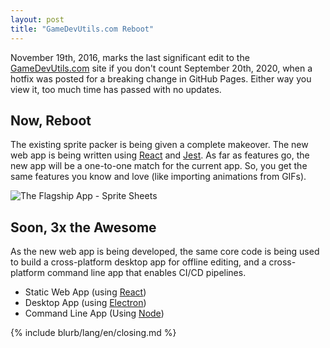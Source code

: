 ```yaml
---
layout: post
title: "GameDevUtils.com Reboot"
---
```


November 19th, 2016, marks the last significant edit to the [GameDevUtils.com](http://gamedevutils.com/) site if you don't count September 20th, 2020, when a hotfix was posted for a breaking change in GitHub Pages. Either way you view it, too much time has passed with no updates.

## Now, Reboot

The existing sprite packer is being given a complete makeover. The new web app is being written using [React](https://reactjs.org/) and [Jest](https://jestjs.io/). As far as features go, the new app will be a one-to-one match for the current app. So, you get the same features you know and love (like importing animations from GIFs).

![The Flagship App - Sprite Sheets]({{baseurl}}/images/GameDevUtils-com-sheets.jpeg)

## Soon, 3x the Awesome

As the new web app is being developed, the same core code is being used to build a cross-platform desktop app for offline editing, and a cross-platform command line app that enables CI/CD pipelines.

- Static Web App (using [React](https://reactjs.org/))
- Desktop App (using [Electron](https://www.electronjs.org/))
- Command Line App (Using [Node](https://nodejs.org/))

{% include blurb/lang/en/closing.md %}